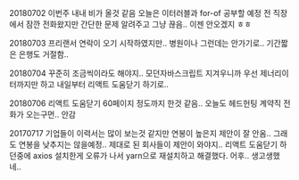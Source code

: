 20180702 이번주 내내 비가 올것 같음 오늘은 이터러블과 for-of 공부할 예정 전 직장에서 잠깐 전화왔지만 간단한 문제 알려주고 그냥 끊음.. 이젠 안오겠지 ㅎㅎ

20180703 프리랜서 연락이 오기 시작하였지만.. 병원이나 그런데는 안가기로.. 기간짧은 은행도 거절함..

20180704 꾸준히 조금씩이라도 해야지..  모던자바스크립트 지겨우니까 우선 제너리이터까지만 하고 내일부터 리액트 도움닫기 하기로.. 

20180706 리액트 도움닫기 60페이지 정도까지 한것 같음.. 오늘도 헤드헌팅 계약직 전화가 오는구먼.. 안감

20170717 기업들이 이력서는 많이 보는것 같지만 연봉이 높은지 제안이 잘 안옴.. 그래도 연봉을 낮추지는 않을예정.. 제대로 된 회사들이 제안이 와야지..
리액트 도움닫기 하던중에 axios 설치한게 오류가 나서 yarn으로 재설치하고 해결했다. 어후.. 생고생했네..